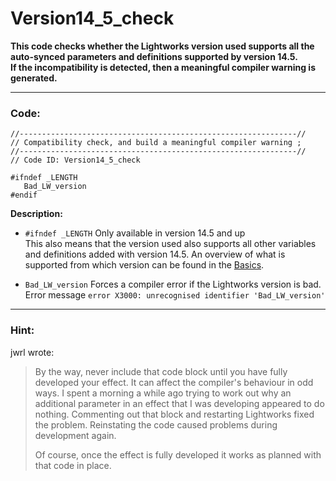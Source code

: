 # Version14_5_check

**This code checks whether the Lightworks version used supports all the auto-synced parameters and definitions 
supported by version 14.5.  
If the incompatibility is detected, then a meaningful compiler warning is generated.**

---
  
### Code:

```` Code
//--------------------------------------------------------------//
// Compatibility check, and build a meaningful compiler warning ;
//--------------------------------------------------------------//
// Code ID: Version14_5_check 

#ifndef _LENGTH
   Bad_LW_version
#endif
````

**Description:**  

- `#ifndef _LENGTH` Only available in version 14.5 and up  
  This also means that the version used also supports all other variables and definitions added with version 14.5. 
  An overview of what is supported from which version can be found in the 
  [Basics](../Basics/Variables_etc/Auto_synced/README.md).
    
- `Bad_LW_version`  Forces a compiler error if the Lightworks version is bad.  
  Error message `error X3000: unrecognised identifier 'Bad_LW_version'` 


--- 


### Hint:
jwrl wrote:
> By the way, never include that code block until you have fully developed your effect. 
> It can affect the compiler's behaviour in odd ways. 
> I spent a morning a while ago trying to work out why an additional parameter in an effect that I was developing appeared to do nothing. 
> Commenting out that block and restarting Lightworks fixed the problem. Reinstating the code caused problems during development again.  
>   
> Of course, once the effect is fully developed it works as planned with that code in place. 
